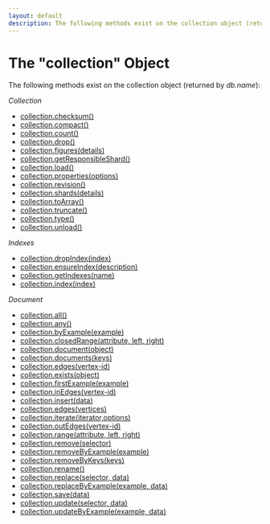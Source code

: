 ```yaml
---
layout: default
description: The following methods exist on the collection object (returned by db
---
```

The "collection" Object
=======================

The following methods exist on the collection object (returned by *db.name*):

*Collection*

* [collection.checksum()](data-modeling-collections-collection-methods.html#checksum)
* [collection.compact()](data-modeling-collections-collection-methods.html#compact)
* [collection.count()](data-modeling-documents-document-methods.html#count)
* [collection.drop()](data-modeling-collections-collection-methods.html#drop)
* [collection.figures(details)](data-modeling-collections-collection-methods.html#figures)
* [collection.getResponsibleShard()](data-modeling-collections-collection-methods.html#getresponsibleshard)
* [collection.load()](data-modeling-collections-collection-methods.html#load)
* [collection.properties(options)](data-modeling-collections-collection-methods.html#properties)
* [collection.revision()](data-modeling-collections-collection-methods.html#revision)
* [collection.shards(details)](data-modeling-collections-collection-methods.html#shards)
* [collection.toArray()](data-modeling-documents-document-methods.html#toarray)
* [collection.truncate()](data-modeling-collections-collection-methods.html#truncate)
* [collection.type()](data-modeling-documents-document-methods.html#collection-type)
* [collection.unload()](data-modeling-collections-collection-methods.html#unload)

*Indexes*

* [collection.dropIndex(index)](indexing-working-with-indexes.html#dropping-an-index-via-a-collection-handle)
* [collection.ensureIndex(description)](indexing-working-with-indexes.html#creating-an-index)
* [collection.getIndexes(name)](indexing-working-with-indexes.html#listing-all-indexes-of-a-collection)
* [collection.index(index)](indexing-working-with-indexes.html#index-identifiers-and-handles)

*Document*

* [collection.all()](data-modeling-documents-document-methods.html#all)
* [collection.any()](data-modeling-documents-document-methods.html#any)
* [collection.byExample(example)](data-modeling-documents-document-methods.html#query-by-example)
* [collection.closedRange(attribute, left, right)](data-modeling-documents-document-methods.html#closed-range)
* [collection.document(object)](data-modeling-documents-document-methods.html#document)
* [collection.documents(keys)](data-modeling-documents-document-methods.html#lookup-by-keys)
* [collection.edges(vertex-id)](data-modeling-documents-document-methods.html#edges)
* [collection.exists(object)](data-modeling-documents-document-methods.html#exists)
* [collection.firstExample(example)](data-modeling-documents-document-methods.html#first-example)
* [collection.inEdges(vertex-id)](data-modeling-documents-document-methods.html#edges)
* [collection.insert(data)](data-modeling-documents-document-methods.html#insert--save)
* [collection.edges(vertices)](data-modeling-documents-document-methods.html#edges)
* [collection.iterate(iterator,options)](data-modeling-documents-document-methods.html#misc)
* [collection.outEdges(vertex-id)](data-modeling-documents-document-methods.html#edges)
* [collection.range(attribute, left, right)](data-modeling-documents-document-methods.html#range)
* [collection.remove(selector)](data-modeling-documents-document-methods.html#remove)
* [collection.removeByExample(example)](data-modeling-documents-document-methods.html#remove-by-example)
* [collection.removeByKeys(keys)](data-modeling-documents-document-methods.html#remove-by-keys)
* [collection.rename()](data-modeling-collections-collection-methods.html#rename)
* [collection.replace(selector, data)](data-modeling-documents-document-methods.html#replace)
* [collection.replaceByExample(example, data)](data-modeling-documents-document-methods.html#replace-by-example)
* [collection.save(data)](data-modeling-documents-document-methods.html#insert--save)
* [collection.update(selector, data)](data-modeling-documents-document-methods.html#update)
* [collection.updateByExample(example, data)](data-modeling-documents-document-methods.html#update-by-example)
